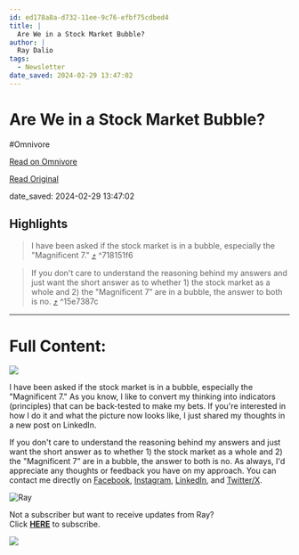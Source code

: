 ```yaml
---
id: ed178a8a-d732-11ee-9c76-efbf75cdbed4
title: |
  Are We in a Stock Market Bubble?
author: |
  Ray Dalio
tags:
  - Newsletter
date_saved: 2024-02-29 13:47:02
---
```


# Are We in a Stock Market Bubble?
#Omnivore

[Read on Omnivore](https://omnivore.app/me/are-we-in-a-stock-market-bubble-18df630fcbd)

[Read Original](https://omnivore.app/no_url?q=21ca9fd1-0ca0-4081-bbda-8e7e50981e87)

date_saved: 2024-02-29 13:47:02


## Highlights

> I have been asked if the stock market is in a bubble, especially the "Magnificent 7." [⤴️](https://omnivore.app/me/are-we-in-a-stock-market-bubble-18df630fcbd#718151f6-25ec-4299-805a-b7278ea9efff)  ^718151f6

> If you don't care to understand the reasoning behind my answers and just want the short answer as to whether 1) the stock market as a whole and 2) the "Magnificent 7” are in a bubble, the answer to both is no. [⤴️](https://omnivore.app/me/are-we-in-a-stock-market-bubble-18df630fcbd#15e7387c-77b9-4d10-90ce-7d2d5316cc34)  ^15e7387c


--- 

# Full Content: 

[ ![](https://proxy-prod.omnivore-image-cache.app/564x0,smkE2Bk9zpge7dOMv75azpzUloTuQBPZYjNrhoLAK4iQ/https://mcusercontent.com/f817138263fa3d3dec4ad231d/images/14639798-2141-e9bd-0703-a29893c9ffba.png) ](https://principles.us13.list-manage.com/track/click?u=f817138263fa3d3dec4ad231d&id=d11297498a&e=bc6bf78208) 

I have been asked if the stock market is in a bubble, especially the "Magnificent 7." As you know, I like to convert my thinking into indicators (principles) that can be back-tested to make my bets. If you're interested in how I do it and what the picture now looks like, I just shared my thoughts in a new post on LinkedIn.

If you don't care to understand the reasoning behind my answers and just want the short answer as to whether 1) the stock market as a whole and 2) the "Magnificent 7” are in a bubble, the answer to both is no. As always, I'd appreciate any thoughts or feedback you have on my approach. You can contact me directly on [Facebook](https://principles.us13.list-manage.com/track/click?u=f817138263fa3d3dec4ad231d&id=ecbb8ad3c5&e=bc6bf78208), [Instagram](https://principles.us13.list-manage.com/track/click?u=f817138263fa3d3dec4ad231d&id=30556ed41b&e=bc6bf78208), [LinkedIn](https://principles.us13.list-manage.com/track/click?u=f817138263fa3d3dec4ad231d&id=257fc69393&e=bc6bf78208), and [Twitter/X](https://principles.us13.list-manage.com/track/click?u=f817138263fa3d3dec4ad231d&id=1cc2141978&e=bc6bf78208).

![Ray](https://proxy-prod.omnivore-image-cache.app/35x60,sBV54qAhXAAW1065aNdmAzI3A7ZOhHvyCszJt5Wvygqs/https://gallery.mailchimp.com/f817138263fa3d3dec4ad231d/images/421ebd35-2b83-4032-8d52-869abf3d9f92.png)

Not a subscriber but want to receive updates from Ray?  
Click [**HERE**](https://principles.us13.list-manage.com/subscribe?u=f817138263fa3d3dec4ad231d&id=08ee8ce394) to subscribe.

![](https://proxy-prod.omnivore-image-cache.app/120x0,sHGcLRJWnt7f0MXjVwaOrK6Ci-HS41ScUZZG1MEzPk8k/https://gallery.mailchimp.com/f817138263fa3d3dec4ad231d/images/b2631a62-d79a-4605-8484-828fa0ce4981.png) 
